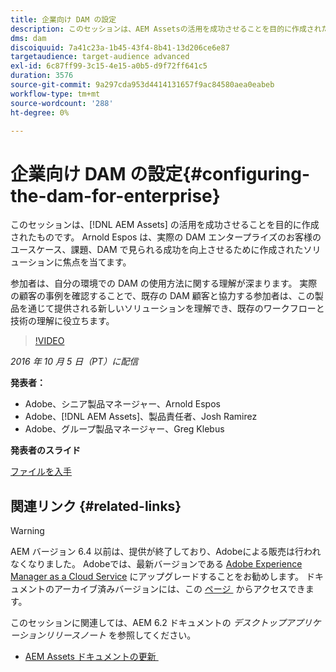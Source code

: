 ```yaml
---
title: 企業向け DAM の設定
description: このセッションは、AEM Assetsの活用を成功させることを目的に作成されたものです。 Arnold Espos は、実際の DAM エンタープライズのお客様のユースケース、課題、DAM で見られる成功を向上させるために作成されたソリューションに焦点を当てます。   参加者は、自分の環境での DAM の使用方法に関する理解が深まります。 実際の顧客の事例を確認することで、既存の DAM 顧客と協力する参加者は、この製品を通じて提供される新しいソリューションを理解でき、既存のワークフローと技術の理解に役立ちます。
dms: dam
discoiquuid: 7a41c23a-1b45-43f4-8b41-13d206ce6e87
targetaudience: target-audience advanced
exl-id: 6c87ff99-3c15-4e15-a0b5-d9f72ff641c5
duration: 3576
source-git-commit: 9a297cda953d4414131657f9ac84580aea0eabeb
workflow-type: tm+mt
source-wordcount: '288'
ht-degree: 0%

---
```


# 企業向け DAM の設定{#configuring-the-dam-for-enterprise}

このセッションは、[!DNL AEM Assets] の活用を成功させることを目的に作成されたものです。 Arnold Espos は、実際の DAM エンタープライズのお客様のユースケース、課題、DAM で見られる成功を向上させるために作成されたソリューションに焦点を当てます。

参加者は、自分の環境での DAM の使用方法に関する理解が深まります。 実際の顧客の事例を確認することで、既存の DAM 顧客と協力する参加者は、この製品を通じて提供される新しいソリューションを理解でき、既存のワークフローと技術の理解に役立ちます。

>[!VIDEO](https://video.tv.adobe.com/v/19298/?quality=9)

*2016 年 10 月 5 日（PT）に配信*

**発表者：**

* Adobe、シニア製品マネージャー、Arnold Espos
* Adobe、[!DNL AEM Assets]、製品責任者、Josh Ramirez
* Adobe、グループ製品マネージャー、Greg Klebus

**発表者のスライド**

[ファイルを入手](assets/assets-webinar-oct5final.pdf)

## 関連リンク {#related-links}

>[!WARNING]
>
>AEM バージョン 6.4 以前は、提供が終了しており、Adobeによる販売は行われなくなりました。  Adobeでは、最新バージョンである [Adobe Experience Manager as a Cloud Service](https://experienceleague.adobe.com/docs/experience-manager-cloud-service.html?lang=ja) にアップグレードすることをお勧めします。  ドキュメントのアーカイブ済みバージョンには、この [&#x200B; ページ &#x200B;](https://experienceleague.adobe.com/docs/experience-manager-release-information/aem-release-updates/previous-updates/aem-previous-versions.html?lang=ja) からアクセスできます。
>
>このセッションに関連しては、AEM 6.2 ドキュメントの *デスクトップアプリケーションリリースノート* を参照してください。

* [AEM Assets ドキュメントの更新 &#x200B;](https://docs.adobe.com/content/docs/en/aem/recent-documentation-updates.html)
